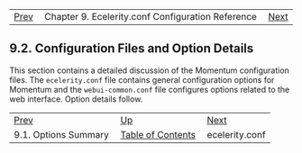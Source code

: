 |     |     |     |
| --- | --- | --- |
| [Prev](options-summary)  | Chapter 9. Ecelerity.conf Configuration Reference |  [Next](ecelerity.conf.php) |

## 9.2. Configuration Files and Option Details

This section contains a detailed discussion of the Momentum configuration files. The `ecelerity.conf` file contains general configuration options for Momentum and the `webui-common.conf` file configures options related to the web interface. Option details follow.

|     |     |     |
| --- | --- | --- |
| [Prev](options-summary)  | [Up](conf.ref.php) |  [Next](ecelerity.conf.php) |
| 9.1. Options Summary  | [Table of Contents](index) |  ecelerity.conf |
